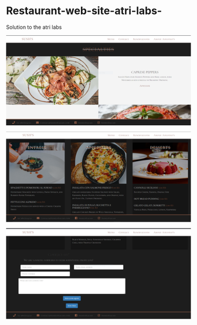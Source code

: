 # Restaurant-web-site-atri-labs-
Solution to the atri labs

![image](https://raw.githubusercontent.com/sushmithays/Restaurant-web-site-atri-labs-/main/img2/1.PNG)



![image](https://raw.githubusercontent.com/sushmithays/Restaurant-web-site-atri-labs-/main/img2/2.PNG)




![image](https://raw.githubusercontent.com/sushmithays/Restaurant-web-site-atri-labs-/main/img2/3.PNG)
